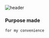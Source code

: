 
![header](https://capsule-render.vercel.app/api?type=cylinder&text=Vee&color=random&desc=Tools%20for%20managing%20servers&&animation=fadeIn&fontAlign=30&descAlign=70&height=200&fontAlignY=50&descAlignY=50&descSize=30)

### Purpose made
```
for my convenience
```
